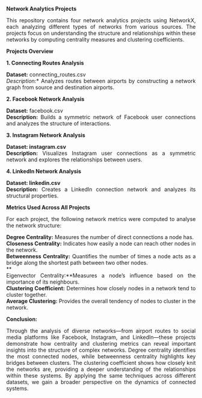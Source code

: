 **<div align = "justify">Network Analytics Projects</div>**

<div align = "justify">This repository contains four network analytics projects using NetworkX, each analyzing different types of networks from various sources. The projects focus on understanding the structure and relationships within these networks by computing centrality measures and clustering coefficients. </div>

**<div align = "justify">Projects Overview</div>**

**<div align = "justify">1. Connecting Routes Analysis</div>**

**<div align = "justify">Dataset:** connecting_routes.csv</div>
*<div align = "justify">Description:** Analyzes routes between airports by constructing a network graph from source and destination airports. </div>

**<div align = "justify">2. Facebook Network Analysis</div>**

**<div align = "justify">Dataset:** facebook.csv</div>
**<div align = "justify">Description:** Builds a symmetric network of Facebook user connections and analyzes the structure of interactions. </div>

**<div align = "justify">3. Instagram Network Analysis</div>**

**<div align = "justify">Dataset: instagram.csv**</div>
**<div align = "justify">Description:** Visualizes Instagram user connections as a symmetric network and explores the relationships between users.</div>

**<div align = "justify">4. LinkedIn Network Analysis</div>**

**<div align = "justify">Dataset: linkedin.csv</div>**
**<div align = "justify">Description:** Creates a LinkedIn connection network and analyzes its structural properties. </div>

**<div align = "justify">Metrics Used Across All Projects</div>**

<div align = "justify">For each project, the following network metrics were computed to analyse the network structure: </div>

**<div align = "justify">Degree Centrality:** Measures the number of direct connections a node has. </div>
**<div align = "justify">Closeness Centrality:** Indicates how easily a node can reach other nodes in the network. </div>
**<div align = "justify">Betweenness Centrality:** Quantifies the number of times a node acts as a bridge along the shortest path between two other nodes. </div>
**<div align = "justify">Eigenvector Centrality:**Measures a node’s influence based on the importance of its neighbours. </div>
**<div align = "justify">Clustering Coefficient:** Determines how closely nodes in a network tend to cluster together. </div>
**<div align = "justify">Average Clustering:** Provides the overall tendency of nodes to cluster in the network. </div>


**<div align = "justify">Conclusion: </div>**

<div align = "justify">Through the analysis of diverse networks—from airport routes to social media platforms like Facebook, Instagram, and LinkedIn—these projects demonstrate how centrality and clustering metrics can reveal important insights into the structure of complex networks. Degree centrality identifies the most connected nodes, while betweenness centrality highlights key bridges between clusters. The clustering coefficient shows how closely knit the networks are, providing a deeper understanding of the relationships within these systems. By applying the same techniques across different datasets, we gain a broader perspective on the dynamics of connected systems. </div>

